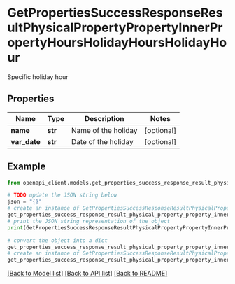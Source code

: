 # GetPropertiesSuccessResponseResultPhysicalPropertyPropertyInnerPropertyHoursHolidayHoursHolidayHour

Specific holiday hour

## Properties

Name | Type | Description | Notes
------------ | ------------- | ------------- | -------------
**name** | **str** | Name of the holiday | [optional] 
**var_date** | **str** | Date of the holiday | [optional] 

## Example

```python
from openapi_client.models.get_properties_success_response_result_physical_property_property_inner_property_hours_holiday_hours_holiday_hour import GetPropertiesSuccessResponseResultPhysicalPropertyPropertyInnerPropertyHoursHolidayHoursHolidayHour

# TODO update the JSON string below
json = "{}"
# create an instance of GetPropertiesSuccessResponseResultPhysicalPropertyPropertyInnerPropertyHoursHolidayHoursHolidayHour from a JSON string
get_properties_success_response_result_physical_property_property_inner_property_hours_holiday_hours_holiday_hour_instance = GetPropertiesSuccessResponseResultPhysicalPropertyPropertyInnerPropertyHoursHolidayHoursHolidayHour.from_json(json)
# print the JSON string representation of the object
print(GetPropertiesSuccessResponseResultPhysicalPropertyPropertyInnerPropertyHoursHolidayHoursHolidayHour.to_json())

# convert the object into a dict
get_properties_success_response_result_physical_property_property_inner_property_hours_holiday_hours_holiday_hour_dict = get_properties_success_response_result_physical_property_property_inner_property_hours_holiday_hours_holiday_hour_instance.to_dict()
# create an instance of GetPropertiesSuccessResponseResultPhysicalPropertyPropertyInnerPropertyHoursHolidayHoursHolidayHour from a dict
get_properties_success_response_result_physical_property_property_inner_property_hours_holiday_hours_holiday_hour_from_dict = GetPropertiesSuccessResponseResultPhysicalPropertyPropertyInnerPropertyHoursHolidayHoursHolidayHour.from_dict(get_properties_success_response_result_physical_property_property_inner_property_hours_holiday_hours_holiday_hour_dict)
```
[[Back to Model list]](../README.md#documentation-for-models) [[Back to API list]](../README.md#documentation-for-api-endpoints) [[Back to README]](../README.md)


